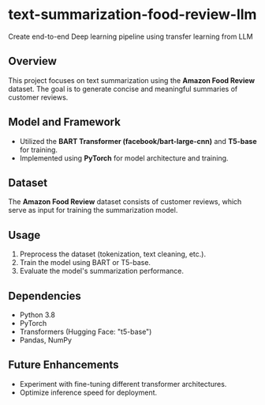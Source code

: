# text-summarization-food-review-llm
Create end-to-end Deep learning pipeline using transfer learning from LLM

## Overview
This project focuses on text summarization using the **Amazon Food Review** dataset. The goal is to generate concise and meaningful summaries of customer reviews.

## Model and Framework
- Utilized the **BART Transformer (facebook/bart-large-cnn)** and **T5-base** for training.  
- Implemented using **PyTorch** for model architecture and training.  

## Dataset
The **Amazon Food Review** dataset consists of customer reviews, which serve as input for training the summarization model.

## Usage
1. Preprocess the dataset (tokenization, text cleaning, etc.).
2. Train the model using BART or T5-base.
3. Evaluate the model's summarization performance.

## Dependencies
- Python 3.8  
- PyTorch  
- Transformers (Hugging Face: "t5-base")  
- Pandas, NumPy  

## Future Enhancements
- Experiment with fine-tuning different transformer architectures.  
- Optimize inference speed for deployment.  

